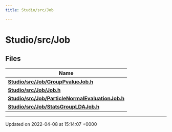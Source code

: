 ```yaml
---
title: Studio/src/Job

---
```


# Studio/src/Job



## Files

| Name           |
| -------------- |
| **[Studio/src/Job/GroupPvalueJob.h](../Files/GroupPvalueJob_8h.md#file-grouppvaluejob.h)**  |
| **[Studio/src/Job/Job.h](../Files/Job_8h.md#file-job.h)**  |
| **[Studio/src/Job/ParticleNormalEvaluationJob.h](../Files/ParticleNormalEvaluationJob_8h.md#file-particlenormalevaluationjob.h)**  |
| **[Studio/src/Job/StatsGroupLDAJob.h](../Files/StatsGroupLDAJob_8h.md#file-statsgroupldajob.h)**  |






-------------------------------

Updated on 2022-04-08 at 15:14:07 +0000
